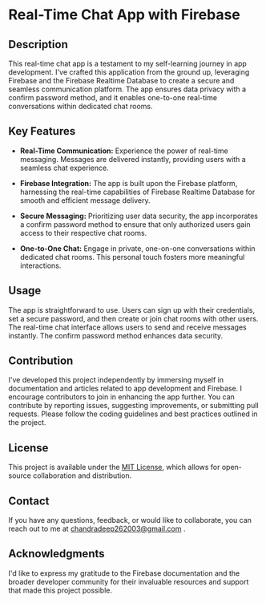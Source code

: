 # Real-Time Chat App with Firebase

## Description

This real-time chat app is a testament to my self-learning journey in app development. I've crafted this application from the ground up, leveraging Firebase and the Firebase Realtime Database to create a secure and seamless communication platform. The app ensures data privacy with a confirm password method, and it enables one-to-one real-time conversations within dedicated chat rooms.

## Key Features

- **Real-Time Communication:** Experience the power of real-time messaging. Messages are delivered instantly, providing users with a seamless chat experience.

- **Firebase Integration:** The app is built upon the Firebase platform, harnessing the real-time capabilities of Firebase Realtime Database for smooth and efficient message delivery.

- **Secure Messaging:** Prioritizing user data security, the app incorporates a confirm password method to ensure that only authorized users gain access to their respective chat rooms.

- **One-to-One Chat:** Engage in private, one-on-one conversations within dedicated chat rooms. This personal touch fosters more meaningful interactions.

## Usage

The app is straightforward to use. Users can sign up with their credentials, set a secure password, and then create or join chat rooms with other users. The real-time chat interface allows users to send and receive messages instantly. The confirm password method enhances data security.

## Contribution

I've developed this project independently by immersing myself in documentation and articles related to app development and Firebase. I encourage contributors to join in enhancing the app further. You can contribute by reporting issues, suggesting improvements, or submitting pull requests. Please follow the coding guidelines and best practices outlined in the project.

## License

This project is available under the [MIT License](link-to-license), which allows for open-source collaboration and distribution.

## Contact

If you have any questions, feedback, or would like to collaborate, you can reach out to me at chandradeep262003@gmail.com .

## Acknowledgments

I'd like to express my gratitude to the Firebase documentation and the broader developer community for their invaluable resources and support that made this project possible.


